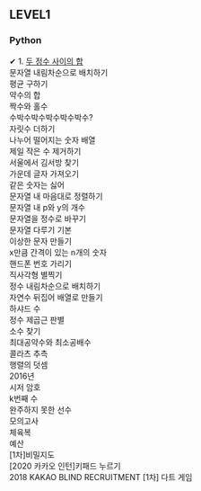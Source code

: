 ## LEVEL1

### Python <br>

 ✔ 1. [두 정수 사이의 합](https://github.com/Juyoung4/StudyAlgorithm/blob/master/Programmers/LEVEL1/1.py) <br>
 문자열 내림차순으로 배치하기 <br>
 평균 구하기 <br>
 약수의 합 <br>
 짝수와 홀수 <br>
 수박수박수박수박수박수? <br>
 자릿수 더하기 <br>
 나누어 떨어지는 숫자 배열 <br>
 제일 작은 수 제거하기 <br>
 서울에서 김서방 찾기 <br>
 가운데 글자 가져오기 <br>
 같은 숫자는 싫어 <br>
 문자열 내 마음대로 정렬하기 <br>
 문자열 내 p와 y의 개수 <br>
 문자열을 정수로 바꾸기 <br>
 문자열 다루기 기본 <br>
 이상한 문자 만들기 <br>
 x만큼 간격이 있는 n개의 숫자 <br>
 핸드폰 번호 가리기 <br>
 직사각형 별찍기 <br>
 정수 내림차순으로 배치하기 <br>
 자연수 뒤집어 배열로 만들기 <br>
 하샤드 수 <br>
 정수 제곱근 판별 <br>
 소수 찾기 <br>
 최대공약수와 최소공배수 <br>
 콜라츠 추측 <br>
 행렬의 덧셈 <br>
 2016년 <br>
 시저 암호 <br>
 k번째 수 <br>
 완주하지 못한 선수 <br>
 모의고사 <br>
 체육복 <br>
 예산 <br>
 [1차]비밀지도 <br>
 [2020 카카오 인턴]키패드 누르기 <br>
 2018 KAKAO BLIND RECRUITMENT [1차] 다트 게임 <br>

